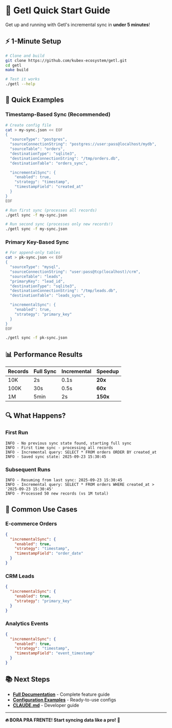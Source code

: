 # 🚀 Getl Quick Start Guide

Get up and running with Getl's incremental sync in **under 5 minutes**!

## ⚡ 1-Minute Setup

```bash
# Clone and build
git clone https://github.com/kubex-ecosystem/getl.git
cd getl
make build

# Test it works
./getl --help
```

## 🎯 Quick Examples

### Timestamp-Based Sync (Recommended)

```bash
# Create config file
cat > my-sync.json << EOF
{
  "sourceType": "postgres",
  "sourceConnectionString": "postgres://user:pass@localhost/mydb",
  "sourceTable": "orders",
  "destinationType": "sqlite3",
  "destinationConnectionString": "/tmp/orders.db",
  "destinationTable": "orders_sync",

  "incrementalSync": {
    "enabled": true,
    "strategy": "timestamp",
    "timestampField": "created_at"
  }
}
EOF

# Run first sync (processes all records)
./getl sync -f my-sync.json

# Run second sync (processes only new records!)
./getl sync -f my-sync.json
```

### Primary Key-Based Sync

```bash
# For append-only tables
cat > pk-sync.json << EOF
{
  "sourceType": "mysql",
  "sourceConnectionString": "user:pass@tcp(localhost)/crm",
  "sourceTable": "leads",
  "primaryKey": "lead_id",
  "destinationType": "sqlite3",
  "destinationConnectionString": "/tmp/leads.db",
  "destinationTable": "leads_sync",

  "incrementalSync": {
    "enabled": true,
    "strategy": "primary_key"
  }
}
EOF

./getl sync -f pk-sync.json
```

## 📊 Performance Results

| Records | Full Sync | Incremental | Speedup |
|---------|-----------|-------------|---------|
| 10K     | 2s        | 0.1s        | **20x** |
| 100K    | 30s       | 0.5s        | **60x** |
| 1M      | 5min      | 2s          | **150x** |

## 🔍 What Happens?

### First Run

```plaintext
INFO - No previous sync state found, starting full sync
INFO - First time sync - processing all records
INFO - Incremental query: SELECT * FROM orders ORDER BY created_at
INFO - Saved sync state: 2025-09-23 15:30:45
```

### Subsequent Runs

```plaintext
INFO - Resuming from last sync: 2025-09-23 15:30:45
INFO - Incremental query: SELECT * FROM orders WHERE created_at > '2025-09-23 15:30:45'
INFO - Processed 50 new records (vs 1M total)
```

## 🎯 Common Use Cases

### E-commerce Orders

```json
{
  "incrementalSync": {
    "enabled": true,
    "strategy": "timestamp",
    "timestampField": "order_date"
  }
}
```

### CRM Leads

```json
{
  "incrementalSync": {
    "enabled": true,
    "strategy": "primary_key"
  }
}
```

### Analytics Events

```json
{
  "incrementalSync": {
    "enabled": true,
    "strategy": "timestamp",
    "timestampField": "event_timestamp"
  }
}
```

## 📚 Next Steps

- **[Full Documentation](docs/INCREMENTAL_SYNC.md)** - Complete feature guide
- **[Configuration Examples](examples/configFiles/)** - Ready-to-use configs
- **[CLAUDE.md](CLAUDE.md)** - Developer guide

---

**🔥 BORA PRA FRENTE! Start syncing data like a pro!** 🚀
